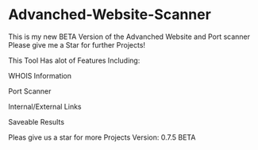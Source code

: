 # Advanched-Website-Scanner
This is my new BETA Version of the Advanched Website and Port scanner Please give me a Star for further Projects!


This Tool Has alot of Features Including: 

WHOIS Information 

Port Scanner

Internal/External Links 

Saveable Results 

Pleas give us a star for more Projects
Version: 0.7.5 
BETA 
